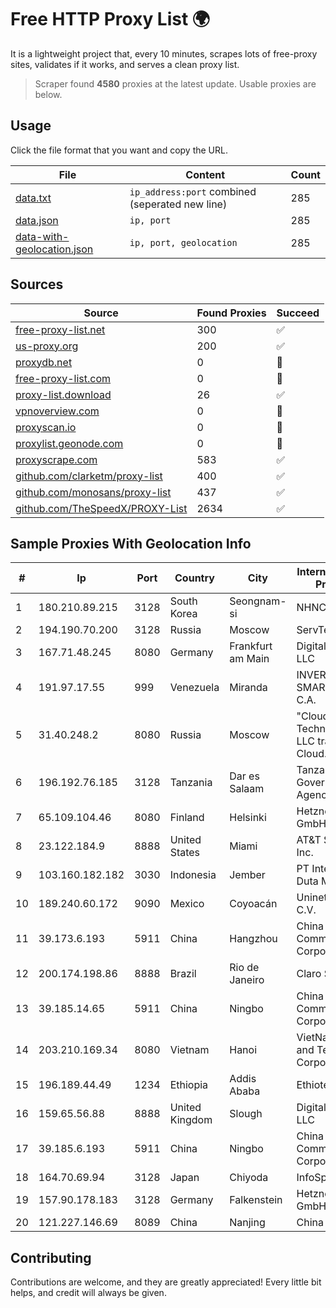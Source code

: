
# Free HTTP Proxy List 🌍

It is a lightweight project that, every 10 minutes, scrapes lots of free-proxy sites, validates if it works, and serves a clean proxy list.


> Scraper found **4580** proxies at the latest update. Usable proxies are below.

## Usage

Click the file format that you want and copy the URL.


|File|Content|Count|
|----|-------|-----|
|[data.txt](https://raw.githubusercontent.com/themiralay/Proxy-List-World/master/data.txt)|`ip_address:port` combined (seperated new line)|285|
|[data.json](https://raw.githubusercontent.com/themiralay/Proxy-List-World/master/data.json)|`ip, port`|285|
|[data-with-geolocation.json](https://raw.githubusercontent.com/themiralay/Proxy-List-World/master/data-with-geolocation.json)|`ip, port, geolocation`|285|

## Sources

|Source|Found Proxies|Succeed|
|------|-------------|-------|
|[free-proxy-list.net](https://free-proxy-list.net)|300|✅|
|[us-proxy.org](https://www.us-proxy.org)|200|✅|
|[proxydb.net](http://proxydb.net)|0|🚫|
|[free-proxy-list.com](https://free-proxy-list.com/?page=&port=&type%5B%5D=http&type%5B%5D=https&up_time=0&search=Search)|0|🚫|
|[proxy-list.download](https://www.proxy-list.download/HTTP)|26|✅|
|[vpnoverview.com](https://vpnoverview.com/privacy/anonymous-browsing/free-proxy-servers)|0|🚫|
|[proxyscan.io](https://www.proxyscan.io)|0|🚫|
|[proxylist.geonode.com](https://proxylist.geonode.com/api/proxy-list?limit=300&page=1&sort_by=lastChecked&sort_type=desc&protocols=http,https)|0|🚫|
|[proxyscrape.com](https://api.proxyscrape.com/v2/?request=displayproxies&protocol=http&timeout=10000&country=all&ssl=all&anonymity=all)|583|✅|
|[github.com/clarketm/proxy-list](https://raw.githubusercontent.com/clarketm/proxy-list/master/proxy-list-raw.txt)|400|✅|
|[github.com/monosans/proxy-list](https://raw.githubusercontent.com/monosans/proxy-list/main/proxies/http.txt)|437|✅|
|[github.com/TheSpeedX/PROXY-List](https://raw.githubusercontent.com/TheSpeedX/PROXY-List/master/http.txt)|2634|✅|


## Sample Proxies With Geolocation Info

|#|Ip|Port|Country|City|Internet Service Provider|
|-|--|----|-------|----|-------------------------|
|1|180.210.89.215|3128|South Korea|Seongnam-si|NHNCLOUD|
|2|194.190.70.200|3128|Russia|Moscow|ServTech LTD|
|3|167.71.48.245|8080|Germany|Frankfurt am Main|DigitalOcean, LLC|
|4|191.97.17.55|999|Venezuela|Miranda|INVERSIONES SMARTBYTE, C.A.|
|5|31.40.248.2|8080|Russia|Moscow|"Cloud Technologies" LLC trading as Cloud.ru|
|6|196.192.76.185|3128|Tanzania|Dar es Salaam|Tanzania e-Government Agency|
|7|65.109.104.46|8080|Finland|Helsinki|Hetzner Online GmbH|
|8|23.122.184.9|8888|United States|Miami|AT&T Services, Inc.|
|9|103.160.182.182|3030|Indonesia|Jember|PT Internusa Duta Makmur|
|10|189.240.60.172|9090|Mexico|Coyoacán|Uninet S.A. de C.V.|
|11|39.173.6.193|5911|China|Hangzhou|China Mobile Communications Corporation|
|12|200.174.198.86|8888|Brazil|Rio de Janeiro|Claro S.A|
|13|39.185.14.65|5911|China|Ningbo|China Mobile Communications Corporation|
|14|203.210.169.34|8080|Vietnam|Hanoi|VietNam Post and Telecom Corporation|
|15|196.189.44.49|1234|Ethiopia|Addis Ababa|Ethiotelecom|
|16|159.65.56.88|8888|United Kingdom|Slough|DigitalOcean, LLC|
|17|39.185.6.193|5911|China|Ningbo|China Mobile Communications Corporation|
|18|164.70.69.94|3128|Japan|Chiyoda|InfoSphere|
|19|157.90.178.183|3128|Germany|Falkenstein|Hetzner Online GmbH|
|20|121.227.146.69|8089|China|Nanjing|China Telecom|



## Contributing

Contributions are welcome, and they are greatly appreciated! Every
little bit helps, and credit will always be given.

